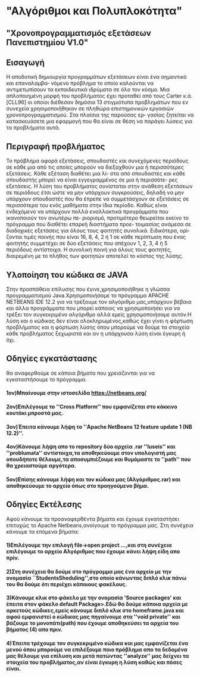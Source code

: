 # "Αλγόριθμοι και Πολυπλοκότητα"
## "Χρονοπρογραμματισμός εξετάσεων Πανεπιστημίου V1.0"

## Εισαγωγή
Η αποδοτική δημιουργία προγραμμάτων εξετάσεων είναι ένα σημαντικό και επαναλαμβα‐
νόμενο πρόβλημα το οποίο καλούνται να αντιμετωπίσουν τα εκπαιδευτικά ιδρύματα σε όλο τον
κόσμο. Μια απλοποιημένη μορφή του προβλήματος έχει προταθεί από τους Carter κ.ά. [CLL96]
οι οποίοι διέθεσαν δημόσια 13 στιγμιότυπα προβλημάτων που εν συνεχεία χρησιμοποιήθηκαν
σε πληθώρα επιστημονικών εργασιών χρονοπρογραμματισμού. Στα πλαίσια της παρούσας ερ‐
γασίας ζητείται να κατασκευάσετε μια εφαρμογή που θα είναι σε θέση να παράγει λύσεις για τα
προβλήματα αυτά.

## Περιγραφή προβλήματος
Το πρόβλημα αφορά εξετάσεις, σπουδαστές και συνεχόμενες περιόδους σε κάθε μια από
τις οποίες μπορούν να διεξαχθούν μια ή περισσότερες εξετάσεις. Κάθε εξέταση διαθέτει μια λί‐
στα από σπουδαστές και κάθε σπουδαστής μπορεί να είναι εγγεγραμμένος σε μια ή περισσότε‐
ρες εξετάσεις. Η λύση του προβλήματος συνίσταται στην ανάθεση εξετάσεων σε περιόδους έτσι
ώστε να μην υπάρχουν συγκρούσεις, δηλαδή να μην υπάρχουν σπουδαστές που θα έπρεπε να
συμμετάσχουν σε εξετάσεις σε περισσότερα του ενός μαθήματα στην ίδια περίοδο. Καθώς είναι
ενδεχόμενο να υπάρχουν πολλά εναλλακτικά προγράμματα που ικανοποιούν τον ανωτέρω πε‐
ριορισμό, προτιμότερο θεωρείται εκείνο το πρόγραμμα που διαθέτει επαρκή διαστήματα προε‐
τοιμασίας ανάμεσα σε διαδοχικές εξετάσεις για όλους τους φοιτητές συνολικά. Ειδικότερα, ορί‐
ζονται τιμές ποινής που είναι 16, 8, 4, 2 ή 1 σε κάθε περίπτωση που ένας φοιτητής συμμετέχει
σε δύο εξετάσεις που απέχουν 1, 2, 3, 4 ή 5 περιόδους αντίστοιχα. Η συνολική ποινή για όλους
τους φοιτητές, διαιρεμένη με το πλήθος των φοιτητών αποτελεί το κόστος της λύσης.


## Υλοποίηση του κώδικα σε JAVA
Στην προσπάθεια επίλυσης που έγινε,χρησιμοποιήθηκε η γλώσσα προγραμματισμού Java.Χρησιμοποιήσαμε το πρόγραμμα APACHE NETBEANS IDE 12.2 για να τρέξουμε τον αλγόριθμο μας,υπάρχουν βέβαια και άλλα προγράμματα που μπορεί κάποιος να χρησιμοποιήσει για να τρέξει τον συγκεκριμένο αλγόριθμο αλλά εμείς χρησιμοποιήσαμε αυτόν.H λύση και ο κώδικας δεν είναι ολοκληρωμένος,καθώς έχει γίνει η φόρτωση προβλήματος και η φόρτωση λύσης όπου μπορούμε να δούμε τα στοιχεία κάθε προβλήματος ξεχωριστά και αν η υπάρχουσα λύση είναι έγκυρη ή όχι.


## Οδηγίες εγκατάστασης
θα αναφερθούμε σε κάποια βήματα που χρειάζονται για να εγκαταστήσουμε το πρόγραμμα.

#### 1ον)Μπαίνουμε στην ιστοσελίδα https://netbeans.org/
#### 2ον)Επιλέγουμε το ''Cross Platform'' που εμφανίζεται στο κόκκινο κουτάκι μπροστά μας.
#### 3ον)Έπειτα κάνουμε λήψη το ''Apache NetBeans 12 feature update 1 (NB 12.2)''.
#### 4ον)Κάνουμε λήψη  απο το repository δύο αρχεία .rar ''luseis'' και ''problumata'' αντίστοιχα,τα αποθηκεύουμε στον υπολογιστή μας οπουδήποτε θέλουμε,τα αποσυμπιέζουμε και θυμόμαστε το ''path'' που θα χρειαστούμε αργότερα.
#### 5ον)Επίσης κάνουμε λήψη και τον κώδικα μας (Αλγόριθμος.rar) και αποθηκεύουμε το αρχείο όπως στο προηγούμενο βήμα.
## Οδηγίες Εκτέλεσης
Αφού κάνουμε τα προαναφερθέντα βήματα και έχουμε εγκαταστήσει επιτυχώς το Apache Netbeans,ανοίγουμε το πρόγραμμα μας.
Στη συνέχεια κάνουμε τα επόμενα βήματα:
#### 1)Επιλέγουμε την επιλογή file->open project ...,και στη συνέχεια επιλέγουμε το αρχείο Αλγόριθμος που έχουμε κάνει λήψη είδη απο πρίν.
#### 2)Στη συνέχεια θα δούμε στο πρόγραμμα μας ένα αρχείο με την ονομασία ΄΄StudentsSheduling'',στο οποίο κάνωντας διπλό κλικ πάνω του θα δούμε ότι περιέχει κάποιους φακέλους.
#### 3)Κάνουμε κλικ στο φάκελο με την ονομασία 'Source packages' και έπειτα στον φάκελο default Package>.Εδώ θα δούμε κάποια αρχεία με αρκετούς κώδικες,εμείς κάνουμε διπλό κλικ στο homeframe.java και αφού εμφανιστεί ο κώδικας μας πηγαίνουμε στα ''void private'' και βάζουμε το μονοπάτι(path) που έχουμε αποθηκεύσει τα αρχεία του βήματος (4) απο πριν.
#### 4)Έπειτα τρέχουμε τον συγκεκριμένο κώδικα και μας εμφανίζεται ένα μενού όπου μπορούμε να επιλέξουμε ποιο πρόβλημα απο τα δεδομένα μας θέλουμε για επίλυση και μετά πατώντας ''analyze'' μας δείχνει τα στοιχεία του προβλήματος,αν είναι έγκυρη η λύση καθώς και πόσες είναι.
